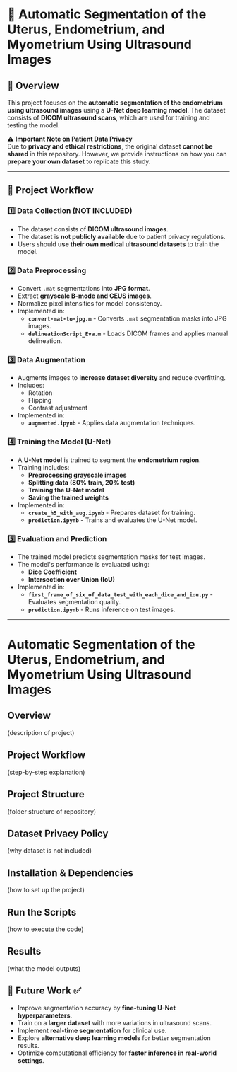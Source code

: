 # 🏥 Automatic Segmentation of the Uterus, Endometrium, and Myometrium Using Ultrasound Images  

## 📖 Overview  
This project focuses on the **automatic segmentation of the endometrium using ultrasound images** using a **U-Net deep learning model**. The dataset consists of **DICOM ultrasound scans**, which are used for training and testing the model.  

⚠️ **Important Note on Patient Data Privacy**  
Due to **privacy and ethical restrictions**, the original dataset **cannot be shared** in this repository. However, we provide instructions on how you can **prepare your own dataset** to replicate this study.  

---

## 🚀 Project Workflow  
### **1️⃣ Data Collection (NOT INCLUDED)**
- The dataset consists of **DICOM ultrasound images**.
- The dataset is **not publicly available** due to patient privacy regulations.
- Users should **use their own medical ultrasound datasets** to train the model.

### **2️⃣ Data Preprocessing**
- Convert `.mat` segmentations into **JPG format**.
- Extract **grayscale B-mode and CEUS images**.
- Normalize pixel intensities for model consistency.
- Implemented in:
  - **`convert-mat-to-jpg.m`** - Converts `.mat` segmentation masks into JPG images.
  - **`delineationScript_Eva.m`** - Loads DICOM frames and applies manual delineation.

### **3️⃣ Data Augmentation**
- Augments images to **increase dataset diversity** and reduce overfitting.
- Includes:
  - Rotation
  - Flipping
  - Contrast adjustment
- Implemented in:
  - **`augmented.ipynb`** - Applies data augmentation techniques.

### **4️⃣ Training the Model (U-Net)**
- A **U-Net model** is trained to segment the **endometrium region**.
- Training includes:
  - **Preprocessing grayscale images**
  - **Splitting data (80% train, 20% test)**
  - **Training the U-Net model**
  - **Saving the trained weights**
- Implemented in:
  - **`create_h5_with_aug.ipynb`** - Prepares dataset for training.
  - **`prediction.ipynb`** - Trains and evaluates the U-Net model.

### **5️⃣ Evaluation and Prediction**
- The trained model predicts segmentation masks for test images.
- The model's performance is evaluated using:
  - **Dice Coefficient**
  - **Intersection over Union (IoU)**
- Implemented in:
  - **`first_frame_of_six_of_data_test_with_each_dice_and_iou.py`** - Evaluates segmentation quality.
  - **`prediction.ipynb`** - Runs inference on test images.

---

# Automatic Segmentation of the Uterus, Endometrium, and Myometrium Using Ultrasound Images

## Overview  
(description of project)

## Project Workflow  
(step-by-step explanation)

## Project Structure  
(folder structure of repository)

## Dataset Privacy Policy  
(why dataset is not included)

## Installation & Dependencies  
(how to set up the project)

## Run the Scripts  
(how to execute the code)

## Results  
(what the model outputs)

## 📌 Future Work  ✅ 
- Improve segmentation accuracy by **fine-tuning U-Net hyperparameters**.
- Train on a **larger dataset** with more variations in ultrasound scans.
- Implement **real-time segmentation** for clinical use.
- Explore **alternative deep learning models** for better segmentation results.
- Optimize computational efficiency for **faster inference in real-world settings**.

